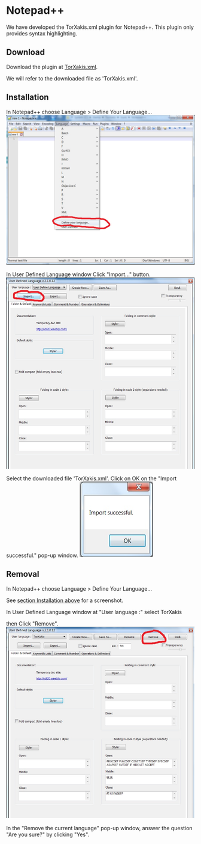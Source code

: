 # Notepad++

We have developed the TorXakis.xml plugin for Notepad++.
This plugin only provides syntax highlighting.

## Download

Download the plugin at [TorXakis.xml](TorXakis.xml).

We will refer to the downloaded file as 'TorXakis.xml'.

## Installation

In Notepad++ choose Language > Define Your Language...
![DefineYourLanguage!](images/DefineYourLanguage.jpg)

In User Defined Language window
Click "Import..." button.
![Import!](images/Import.jpg)

Select the downloaded file 'TorXakis.xml'.
Click on OK on the "Import successful." pop-up window.
![Success!](images/Success.jpg)

## Removal

In Notepad++ choose Language > Define Your Language...

See [section Installation above](README.md#Installation) for a screenshot.

In User Defined Language window at "User language :" select TorXakis

then Click "Remove".
![Remove!](images/Remove.jpg)

In the "Remove the current language" pop-up window,
answer the question "Are you sure?" by clicking "Yes".
